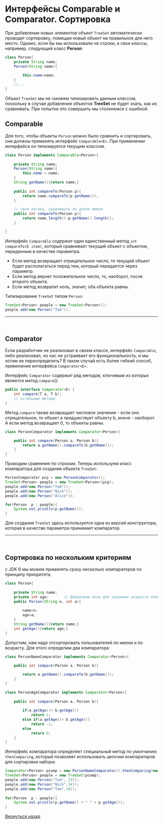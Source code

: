 # Интерфейсы Comparable и Comparator. Сортировка

При добавлении новых элементов объект `TreeSet` автоматически проводит сортировку, помещая новый объект на правильное для него место. Однако, если бы мы использовали не строки, а свои классы, например, следующий класс **Person**:

```Java
class Person{
    private String name;
    Person(String name){
          
        this.name=name;
    }
    //...
}
```

Объект `TreeSet` мы не сможем типизировать данным классом, поскольку в случае добавления объектов **TreeSet** не будет знать, как их сравнивать. При попытки это совершить мы столкнемся с ошибкой.
<br>

## Comparable

Для того, чтобы объекты `Person` можно было сравнить и сортировать, они должны применять интерфейс `Comparable<E>`. При применении интерфейса он типизируется текущим классом.

```Java
class Person implements Comparable<Person>{
     
    private String name;
    Person(String name){
        this.name = name;
    }
    String getName(){return name;}
     
    public int compareTo(Person p){
        return name.compareTo(p.getName());
    }

    // своя логика, сравнивать по длине имени
    public int compareTo(Person p){
        return name.length()-p.getName().length();
    }

}
```
Интерфейс `Comparable` содержит один единственный метод `int compareTo(E item)`, который сравнивает текущий объект с объектом, переданным в качестве параметра. 
+ Если метод возвращает отрицательное число, то текущий объект будет располагаться перед тем, который передается через параметр.
+ Если метод вернет положительное число, то, наоборот, после второго объекта.
+ Если метод возвратит ноль, значит, оба объекта равны.

Типизирование `TreeSet` типом `Person`:

```Java
TreeSet<Person> people = new TreeSet<Person>();
people.add(new Person("Tom"));
```
___
<br>

## Comparator

Eсли разработчик не реализовал в своем классе, интерфейс `Comparable`, либо реализовал, но нас не устраивает его функциональность, и мы хотим ее переопределить? В таком случай есть более гибкий способ, применение интерфейса `Comparator<E>`.

Интерфейс `Comparator` содержит ряд методов, ключевым из которых является метод `compare`():

```Java
public interface Comparator<E> {
    int compare(T a, T b);
    // остальные методы
}
```

Метод `compare` также возвращает числовое значение - если оно отрицательное, то объект a предшествует объекту b, иначе - наоборот. А если метод возвращает 0, то объекты равны.

```Java
class PersonComparator implements Comparator<Person>{

    public int compare(Person a, Person b){
        return a.getName().compareTo(b.getName());
    }
}
```

Проводим сравнение по строкам. Теперь используем класс компаратора для создания объекта `TreeSet`:

```Java
PersonComparator pcp = new PersonComparator();
TreeSet<Person> people = new TreeSet<Person>(pcp);
people.add(new Person("Tom"));
people.add(new Person("Nick"));
people.add(new Person("Alice"));

for(Person  p : people){     
    System.out.println(p.getName());
}
```
Для создания `TreeSet` здесь используется одна из версий конструктора, которая в качестве параметра принимает компаратор.
___

<br>

## Сортировка по нескольким критериям

с JDK 8 мы можем применять сразу несколько компараторов по принципу приоритета. 

```Java
class Person{
      
    private String name;
    private int age;       // Добавлены поле для хранения возраста пользователя
    public Person(String n, int a){
          
        name=n;
        age=a;
    }
    String getName(){return name;}
    int getAge(){return age;}
}
``` 

Допустим, нам надо отсортировать пользователей по имени и по возрасту. Для этого определим два компаратора:

```Java
class PersonNameComparator implements Comparator<Person>{
  
    public int compare(Person a, Person b){

        return a.getName().compareTo(b.getName());
    }
}

class PersonAgeComparator implements Comparator<Person>{
  
    public int compare(Person a, Person b){
      
        if(a.getAge()> b.getAge())
            return 1;
        else if(a.getAge()< b.getAge())
            return -1;
        else
            return 0;
    }
}
```

Интерфейс компаратора определяет специальный метод по умолчанию `thenComparing`, который позволяет использовать цепочки компараторов для сортировки набора:

```Java
Comparator<Person> pcomp = new PersonNameComparator().thenComparing(new PersonAgeComparator());
TreeSet<Person> people = new TreeSet(pcomp);
people.add(new Person("Tom", 23));
people.add(new Person("Nick",34));
people.add(new Person("Tom",10));
 
for(Person  p : people){
    System.out.println(p.getName() + " " + p.getAge());
}
```

[Вернуться назад](../../README.md)





